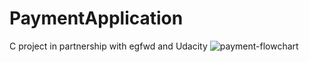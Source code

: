 # PaymentApplication
C project in partnership with egfwd and Udacity
![payment-flowchart](https://user-images.githubusercontent.com/29928078/186993484-d99204b2-6c8d-4ef0-b0d4-e1bb7a00c44d.jpeg)

